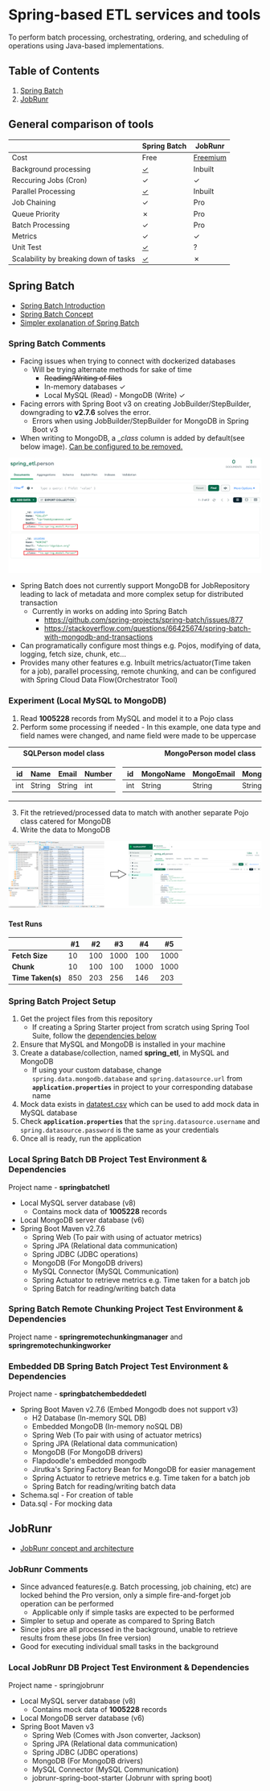 # Spring-based ETL services and tools

To perform batch processing, orchestrating, ordering, and scheduling of operations using Java-based implementations.

## Table of Contents

  1. [Spring Batch](#spring-batch)
  2. [JobRunr](#jobrunr)

## General comparison of tools

||Spring Batch|JobRunr|
|---|---|---|
|Cost|Free|[Freemium](https://www.jobrunr.io/en/pricing/)|
|Background processing|[&check;](https://stackoverflow.com/questions/42511399/how-to-start-a-spring-batch-job-as-a-background-thread)|Inbuilt|
|Reccuring Jobs (Cron)|&check;|&check;|
|Parallel Processing|[&check;](https://docs.spring.io/spring-batch/docs/current/reference/html/scalability.html#scalability)|Inbuilt|
|Job Chaining|&check;|Pro|
|Queue Priority|&cross;|Pro|
|Batch Processing|&check;|Pro|
|Metrics|&check;|&check;|
|Unit Test|[&check;](https://docs.spring.io/spring-batch/docs/current/reference/html/testing.html#testing)|?|
|Scalability by breaking down of tasks|[&check;](https://docs.spring.io/spring-batch/docs/current/reference/html/spring-batch-integration.html#externalizing-batch-process-execution)|&cross;|

## Spring Batch

- [Spring Batch Introduction](https://docs.spring.io/spring-batch/docs/4.0.x/reference/html/spring-batch-intro.html)
- [Spring Batch Concept](https://docs.spring.io/spring-batch/docs/4.0.x/reference/html/domain.html)
- [Simpler explanation of Spring Batch](https://medium.com/javarevisited/lets-learn-together-sessions-spring-batch-e690fd5428ec)

### Spring Batch Comments

- Facing issues when trying to connect with dockerized databases
  - Will be trying alternate methods for sake of time
    - ~~Reading/Writing of files~~
    - In-memory databases &check;
    - Local MySQL (Read) - MongoDB (Write) &check;
- Facing errors with Spring Boot v3 on creating JobBuilder/StepBuilder, downgrading to **v2.7.6** solves the error.
  - Errors when using JobBuilder/StepBuilder for MongoDB in Spring Boot v3
- When writing to MongoDB, a __class_ column is added by default(see below image). [Can be configured to be removed.](https://mkyong.com/mongodb/spring-data-mongodb-remove-_class-column/)

![MongoDB Class](/SpringETL/Media/MongoDBClass.png 'Default class property set by MongoDB')

- Spring Batch does not currently support MongoDB for JobRepository leading to lack of metadata and more complex setup for distributed transaction
  - Currently in works on adding into Spring Batch
    - <https://github.com/spring-projects/spring-batch/issues/877>
    - <https://stackoverflow.com/questions/66425674/spring-batch-with-mongodb-and-transactions>
- Can programatically configure most things e.g. Pojos, modifying of data, logging, fetch size, chunk, etc...
- Provides many other features e.g. Inbuilt metrics/actuator(Time taken for a job), parallel processing, remote chunking, and can be configured with Spring Cloud Data Flow(Orchestrator Tool)

### Experiment (Local MySQL to MongoDB)

  1. Read **1005228** records from MySQL and model it to a Pojo class
  2. Perform some processing if needed - In this example, one data type and field names were changed, and name field were made to be uppercase

<table>
<tr><th>SQLPerson model class</th><th>MongoPerson model class</th></tr>
<tr><td>

|id|Name|Email|Number|
|--|--|--|--|
|int|String|String|int|

</td><td>

|id|MongoName|MongoEmail|MongoNumber|
|--|--|--|--|
|int|String|String|String|

</td></tr> </table>

  3. Fit the retrieved/processed data to match with another separate Pojo class catered for MongoDB
  4. Write the data to MongoDB

![MySQL_MongoDB](/SpringETL/Media/MySQL_MongoDB_data.png 'MySQL to MongoDB migration')

#### **Test Runs**

||#1|#2|#3|#4|#5|
|---|---|---|---|---|---|
|**Fetch Size**|10|100|1000|100|1000|
|**Chunk**|10|100|100|1000|1000|
|**Time Taken(s)**|850|203|256|146|203|

### Spring Batch Project Setup

1. Get the project files from this repository
    - If creating a Spring Starter project from scratch using Spring Tool Suite, follow the [dependencies below](#local-spring-batch-db-project-test-environment--dependencies)
2. Ensure that MySQL and MongoDB is installed in your machine
3. Create a database/collection, named **spring_etl**, in MySQL and MongoDB
    - If using your custom database, change `spring.data.mongodb.database` and `spring.datasource.url` from **`application.properties`** in project to your corresponding database name
4. Mock data exists in [datatest.csv](/SpringETL/HelperData/datatest.csv) which can be used to add mock data in MySQL database
5. Check **`application.properties`** that the `spring.datasource.username` and `spring.datasource.password` is the same as your credentials
6. Once all is ready, run the application

### Local Spring Batch DB Project Test Environment & Dependencies

Project name - **springbatchetl**

- Local MySQL server database (v8)
  - Contains mock data of **1005228** records
- Local MongoDB server database (v6)
- Spring Boot Maven v2.7.6
  - Spring Web (To pair with using of actuator metrics)
  - Spring JPA (Relational data communication)
  - Spring JDBC (JDBC operations)
  - MongoDB (For MongoDB drivers)
  - MySQL Connector (MySQL Communication)
  - Spring Actuator to retrieve metrics e.g. Time taken for a batch job
  - Spring Batch for reading/writing batch data

### Spring Batch Remote Chunking Project Test Environment & Dependencies

Project name - **springremotechunkingmanager** and **springremotechunkingworker**

### Embedded DB Spring Batch Project Test Environment & Dependencies

Project name - **springbatchembeddedetl**

- Spring Boot Maven v2.7.6 (Embed Mongodb does not support v3)
  - H2 Database (In-memory SQL DB)
  - Embedded MongoDB (In-memory noSQL DB)
  - Spring Web (To pair with using of actuator metrics)
  - Spring JPA (Relational data communication)
  - MongoDB (For MongoDB drivers)
  - Flapdoodle's embedded mongodb
  - Jirutka's Spring Factory Bean for MongoDB for easier management
  - Spring Actuator to retrieve metrics e.g. Time taken for a batch job
  - Spring Batch for reading/writing batch data
- Schema.sql - For creation of table
- Data.sql - For mocking data

## JobRunr

- [JobRunr concept and architecture](https://www.jobrunr.io/en/documentation/)

### JobRunr Comments

- Since advanced features(e.g. Batch processing, job chaining, etc) are locked behind the Pro version, only a simple fire-and-forget job operation can be performed
  - Applicable only if simple tasks are expected to be performed
- Simpler to setup and operate as compared to Spring Batch
- Since jobs are all processed in the background, unable to retrieve results from these jobs (In free version)
- Good for executing individual small tasks in the background

### Local JobRunr DB Project Test Environment & Dependencies

Project name - springjobrunr

- Local MySQL server database (v8)
  - Contains mock data of **1005228** records
- Local MongoDB server database (v6)
- Spring Boot Maven v3
  - Spring Web (Comes with Json converter, Jackson)
  - Spring JPA (Relational data communication)
  - Spring JDBC (JDBC operations)
  - MongoDB (For MongoDB drivers)
  - MySQL Connector (MySQL Communication)
  - jobrunr-spring-boot-starter (Jobrunr with spring boot)
